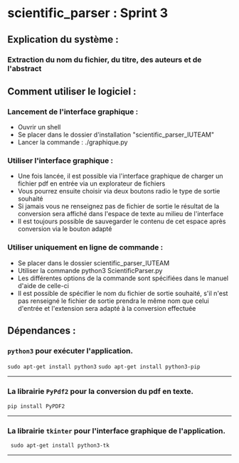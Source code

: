 # scientific_parser : Sprint 3

## Explication du système :

### Extraction du nom du fichier, du titre, des auteurs et de l'abstract

## Comment utiliser le logiciel :

### Lancement de l'interface graphique :
  
  - Ouvrir un shell  
  - Se placer dans le dossier d'installation "scientific_parser_IUTEAM"  
  - Lancer la commande : ./graphique.py  

### Utiliser l'interface graphique :

  - Une fois lancée, il est possible via l'interface graphique de charger un fichier pdf en entrée via un explorateur de fichiers
  - Vous pourrez ensuite choisir via deux boutons radio le type de sortie souhaité
  - Si jamais vous ne renseignez pas de fichier de sortie le résultat de la conversion sera affiché dans l'espace de texte au milieu de l'interface
  - Il est toujours possible de sauvegarder le contenu de cet espace après conversion via le bouton adapté


### Utiliser uniquement en ligne de commande :

  - Se placer dans le dossier scientific_parser_IUTEAM
  - Utiliser la commande python3 ScientificParser.py
  - Les différentes options de la commande sont spécifiées dans le manuel d'aide de celle-ci
  - Il est possible de spécifier le nom du fichier de sortie souhaité, s'il n'est pas renseigné le fichier de sortie prendra le même nom que celui d'entrée et l'extension sera adapté à la conversion effectuée 


## Dépendances :

### ```python3``` pour exécuter l'application. 
`sudo apt-get install python3`
`sudo apt-get install python3-pip`

---
### La librairie ```PyPdf2``` pour la conversion du pdf en texte.

`pip install PyPDF2`

---
### La librairie ```tkinter``` pour l'interface graphique de l'application.

` sudo apt-get install python3-tk`

---
